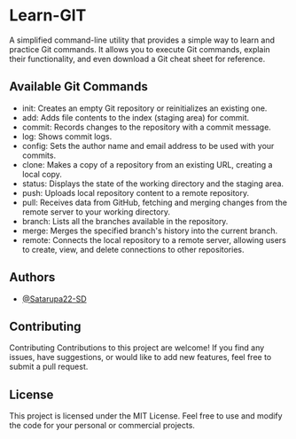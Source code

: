 # Learn-GIT
A simplified command-line utility that provides a simple way to learn and practice Git commands. It allows you to execute Git commands, explain their functionality, and even download a Git cheat sheet for reference.

## Available Git Commands
- init: Creates an empty Git repository or reinitializes an existing one.
- add: Adds file contents to the index (staging area) for commit.
- commit: Records changes to the repository with a commit message.
- log: Shows commit logs.
- config: Sets the author name and email address to be used with your commits.
- clone: Makes a copy of a repository from an existing URL, creating a local copy.
- status: Displays the state of the working directory and the staging area.
- push: Uploads local repository content to a remote repository.
- pull: Receives data from GitHub, fetching and merging changes from the remote server to your working directory.
- branch: Lists all the branches available in the repository.
- merge: Merges the specified branch's history into the current branch.
- remote: Connects the local repository to a remote server, allowing users to create, view, and delete connections to other repositories.

## Authors
- [@Satarupa22-SD](https://github.com/Satarupa22-SD)

## Contributing
Contributing
Contributions to this project are welcome! If you find any issues, have suggestions, or would like to add new features, feel free to submit a pull request.

## License
This project is licensed under the MIT License. Feel free to use and modify the code for your personal or commercial projects.

